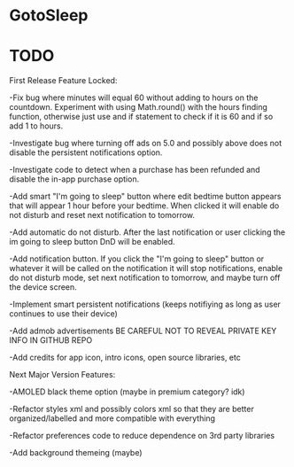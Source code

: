 # GotoSleep

# TODO
First Release Feature Locked:

-Fix bug where minutes will equal 60 without adding to hours on the countdown. Experiment with using Math.round() with the hours finding function, otherwise just use and if statement to check if it is 60 and if so add 1 to hours.

-Investigate bug where turning off ads on 5.0 and possibly above does not disable the persistent notifications option.

-Investigate code to detect when a purchase has been refunded and disable the in-app purchase option.

-Add smart "I'm going to sleep" button where edit bedtime button appears that will appear 1 hour before your bedtime. When clicked it will enable do not disturb and reset next notification to tomorrow.

-Add automatic do not disturb. After the last notification or user clicking the im going to sleep button DnD will be enabled.

-Add notification button. If you click the "I'm going to sleep" button or whatever it will be called on the notification it will stop notifications, enable do not disturb mode, set next notification to tomorrow, and maybe turn off the device screen.

-Implement smart persistent notifications (keeps notifiying as long as user continues to use their device)

-Add admob advertisements BE CAREFUL NOT TO REVEAL PRIVATE KEY INFO IN GITHUB REPO

-Add credits for app icon, intro icons, open source libraries, etc


Next Major Version Features:

-AMOLED black theme option (maybe in premium category? idk)

-Refactor styles xml and possibly colors xml so that they are better organized/labelled and more compatible with everything

-Refactor preferences code to reduce dependence on 3rd party libraries

-Add background themeing (maybe)

